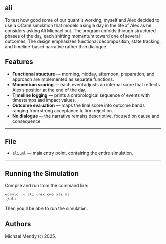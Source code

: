 ## ali

To test how good some of our quant is working, myself and Alex decided to use a OCaml simulation that models a single day in the life of Alex as he considers asking Ali Michael out. The program unfolds through structured phases of the day, each shifting momentum toward one of several outcomes. The design emphasizes functional decomposition, state tracking, and timeline-based narrative rather than dialogue.

## Features

- **Functional structure** — morning, midday, afternoon, preparation, and approach are implemented as separate functions.  
- **Momentum scoring** — each event adjusts an internal score that reflects Alex’s position at the end of the day.  
- **Timeline logging** — prints a chronological sequence of events with timestamps and impact values.  
- **Outcome evaluation** — maps the final score into outcome bands ranging from strong acceptance to firm rejection.  
- **No dialogue** — the narrative remains descriptive, focused on cause and consequence.

---

## File

- `ali.ml` — main entry point, containing the entire simulation.

---

## Running the Simulation

Compile and run from the command line:

```bash
ocamlc -o ali unix.cma ali.ml
./ali
```
Then you'll be able to run the simulation. 

## Authors

Michael Mendy (c) 2025. 
